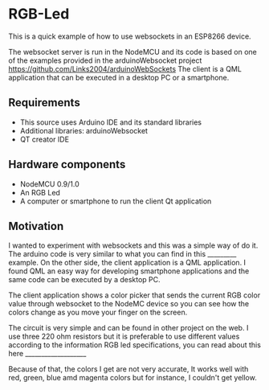 # RGB-Led

This is a quick example of how to use websockets in an ESP8266 device. 

The websocket server is run in the NodeMCU and its code is based on one of the examples provided in the arduinoWebsocket project https://github.com/Links2004/arduinoWebSockets
The client is a QML application that can be executed in a desktop PC or a smartphone.

## Requirements

- This source uses Arduino IDE and its standard libraries
- Additional libraries: arduinoWebsocket
- QT creator IDE

## Hardware components

- NodeMCU 0.9/1.0
- An RGB Led
- A computer or smartphone to run the client Qt application

## Motivation

I wanted to experiment with websockets and this was a simple way of do it. The arduino code is very similar to what you can find in this _________ example.
On the other side, the client application is a QML application. I found QML an easy way for developing smartphone applications and the same code can be executed by a desktop PC.

The client application shows a color picker that sends the current RGB color value through websocket to the NodeMC device so you can see how the colors change as you move your finger on the screen.

The circuit is very simple and can be found in other project on the web. I use three 220 ohm resistors but it is preferable to use different values according to the information RGB led specifications, you can read about this here ___________________

Because of that, the colors I get are not very accurate, It works well with red, green, blue amd magenta colors but for instance, I couldn't get yellow.
